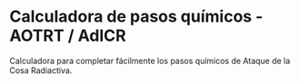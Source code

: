 # Calculadora de pasos químicos - AOTRT / AdlCR

Calculadora para completar fácilmente los pasos químicos de Ataque de la Cosa Radiactiva.
